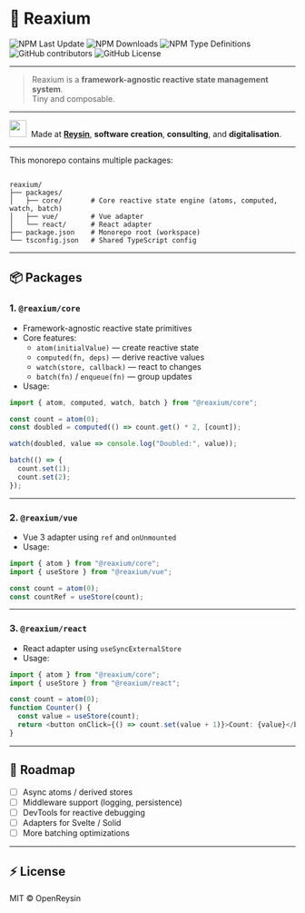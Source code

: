 # 🧠 Reaxium

![NPM Last Update](https://img.shields.io/npm/last-update/%40reaxium%2Fcore)
![NPM Downloads](https://img.shields.io/npm/dw/%40reaxium%2Fcore)
![NPM Type Definitions](https://img.shields.io/npm/types/%40reaxium%2Fcore)
![GitHub contributors](https://img.shields.io/github/contributors/OpenReysin/reaxium)
![GitHub License](https://img.shields.io/github/license/OpenReysin/reaxium)


---

> Reaxium is a **framework-agnostic reactive state management system**.  
> Tiny and composable.

---

<img src="https://github.com/OpenReysin/.github/raw/main/logo.png" alt="" width="30" height="30" />  Made at <b><a href="https://reysin.fr">Reysin</a></b>, <b>software creation</b>, <b>consulting</b>, and <b>digitalisation</b>.

---

This monorepo contains multiple packages:

```

reaxium/
├── packages/
│   ├── core/       # Core reactive state engine (atoms, computed, watch, batch)
│   ├── vue/        # Vue adapter
│   └── react/      # React adapter
├── package.json    # Monorepo root (workspace)
└── tsconfig.json   # Shared TypeScript config

````

---

## 📦 Packages

### 1. `@reaxium/core`

- Framework-agnostic reactive state primitives
- Core features:
  - `atom(initialValue)` — create reactive state
  - `computed(fn, deps)` — derive reactive values
  - `watch(store, callback)` — react to changes
  - `batch(fn)` / `enqueue(fn)` — group updates
- Usage:

```ts
import { atom, computed, watch, batch } from "@reaxium/core";

const count = atom(0);
const doubled = computed(() => count.get() * 2, [count]);

watch(doubled, value => console.log("Doubled:", value));

batch(() => {
  count.set(1);
  count.set(2);
});
````

---

### 2. `@reaxium/vue`

* Vue 3 adapter using `ref` and `onUnmounted`
* Usage:

```ts
import { atom } from "@reaxium/core";
import { useStore } from "@reaxium/vue";

const count = atom(0);
const countRef = useStore(count);
```

---

### 3. `@reaxium/react`

* React adapter using `useSyncExternalStore`
* Usage:

```ts
import { atom } from "@reaxium/core";
import { useStore } from "@reaxium/react";

const count = atom(0);
function Counter() {
  const value = useStore(count);
  return <button onClick={() => count.set(value + 1)}>Count: {value}</button>;
}
```

---

## 🔮 Roadmap

* [ ] Async atoms / derived stores
* [ ] Middleware support (logging, persistence)
* [ ] DevTools for reactive debugging
* [ ] Adapters for Svelte / Solid
* [ ] More batching optimizations

---

## ⚡ License

MIT © OpenReysin
